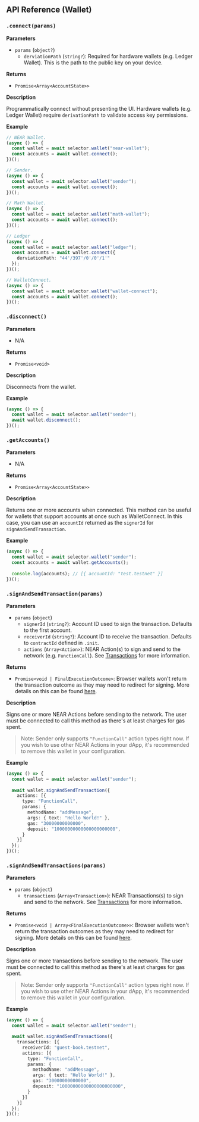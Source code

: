 ## API Reference (Wallet)

### `.connect(params)`

**Parameters**

- `params` (`object?`)
  - `derviationPath` (`string?`): Required for hardware wallets (e.g. Ledger Wallet). This is the path to the public key on your device.

**Returns**

- `Promise<Array<AccountState>>`

**Description**

Programmatically connect without presenting the UI. Hardware wallets (e.g. Ledger Wallet) require `derivationPath` to validate access key permissions.

**Example**

```ts
// NEAR Wallet.
(async () => {
  const wallet = await selector.wallet("near-wallet");
  const accounts = await wallet.connect();
})();

// Sender.
(async () => {
  const wallet = await selector.wallet("sender");
  const accounts = await wallet.connect();
})();

// Math Wallet.
(async () => {
  const wallet = await selector.wallet("math-wallet");
  const accounts = await wallet.connect();
})();

// Ledger
(async () => {
  const wallet = await selector.wallet("ledger");
  const accounts = await wallet.connect({ 
    derviationPath: "44'/397'/0'/0'/1'"
  });
})();

// WalletConnect.
(async () => {
  const wallet = await selector.wallet("wallet-connect");
  const accounts = await wallet.connect();
})();
```

### `.disconnect()`

**Parameters**

- N/A

**Returns**

- `Promise<void>`

**Description**

Disconnects from the wallet.

**Example**

```ts
(async () => {
  const wallet = await selector.wallet("sender");
  await wallet.disconnect();
})();
```

### `.getAccounts()`

**Parameters**

- N/A

**Returns**

- `Promise<Array<AccountState>>`

**Description**

Returns one or more accounts when connected. This method can be useful for wallets that support accounts at once such as WalletConnect. In this case, you can use an `accountId` returned as the `signerId` for `signAndSendTransaction`.

**Example**

```ts
(async () => {
  const wallet = await selector.wallet("sender");
  const accounts = await wallet.getAccounts();
  
  console.log(accounts); // [{ accountId: "test.testnet" }]
})();
```

### `.signAndSendTransaction(params)`

**Parameters**

- `params` (`object`)
  - `signerId` (`string?`): Account ID used to sign the transaction. Defaults to the first account.
  - `receiverId` (`string?`): Account ID to receive the transaction. Defaults to `contractId` defined in `.init`.
  - `actions` (`Array<Action>`): NEAR Action(s) to sign and send to the network (e.g. `FunctionCall`). See [Transactions](./transactions.md) for more information.

**Returns**

- `Promise<void | FinalExecutionOutcome>`: Browser wallets won't return the transaction outcome as they may need to redirect for signing. More details on this can be found [here](https://docs.near.org/docs/api/rpc/transactions#send-transaction-await).

**Description**

Signs one or more NEAR Actions before sending to the network. The user must be connected to call this method as there's at least charges for gas spent.

> Note: Sender only supports `"FunctionCall"` action types right now. If you wish to use other NEAR Actions in your dApp, it's recommended to remove this wallet in your configuration.

**Example**

```ts
(async () => {
  const wallet = await selector.wallet("sender");
  
  await wallet.signAndSendTransaction({
    actions: [{
      type: "FunctionCall",
      params: {
        methodName: "addMessage",
        args: { text: "Hello World!" },
        gas: "30000000000000",
        deposit: "10000000000000000000000",
      }
    }]
  });
})();
```

### `.signAndSendTransactions(params)`

**Parameters**

- `params` (`object`)
  - `transactions` (`Array<Transaction>`): NEAR Transactions(s) to sign and send to the network. See [Transactions](./transactions.md) for more information.

**Returns**

- `Promise<void | Array<FinalExecutionOutcome>>`: Browser wallets won't return the transaction outcomes as they may need to redirect for signing. More details on this can be found [here](https://docs.near.org/docs/api/rpc/transactions#send-transaction-await).

**Description**

Signs one or more transactions before sending to the network. The user must be connected to call this method as there's at least charges for gas spent.

> Note: Sender only supports `"FunctionCall"` action types right now. If you wish to use other NEAR Actions in your dApp, it's recommended to remove this wallet in your configuration.

**Example**

```ts
(async () => {
  const wallet = await selector.wallet("sender");

  await wallet.signAndSendTransactions({
    transactions: [{
      receiverId: "guest-book.testnet",
      actions: [{
        type: "FunctionCall",
        params: {
          methodName: "addMessage",
          args: { text: "Hello World!" },
          gas: "30000000000000",
          deposit: "10000000000000000000000",
        }
      }]
    }]
  });
})();
```
